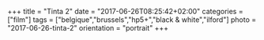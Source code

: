 +++
title = "Tinta 2"
date = "2017-06-26T08:25:42+02:00"
categories = ["film"]
tags = ["belgique","brussels","hp5+","black & white","ilford"]
photo = "2017-06-26-tinta-2"
orientation = "portrait"
+++
